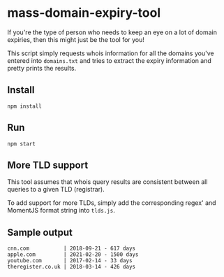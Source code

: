 # mass-domain-expiry-tool

If you're the type of person who needs to keep an eye on a lot of domain expiries, then this might
just be the tool for you!

This script simply requests whois information for all the domains you've entered into `domains.txt`
and tries to extract the expiry information and pretty prints the results.

## Install

    npm install

## Run

    npm start

## More TLD support

This tool assumes that whois query results are consistent between all queries to a given TLD
(registrar).

To add support for more TLDs, simply add the corresponding regex' and MomentJS format string into
`tlds.js`.

## Sample output

    cnn.com           | 2018-09-21 - 617 days
    apple.com         | 2021-02-20 - 1500 days
    youtube.com       | 2017-02-14 - 33 days
    theregister.co.uk | 2018-03-14 - 426 days
